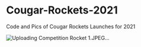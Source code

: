 # Cougar-Rockets-2021
Code and Pics of Cougar Rockets Launches for 2021

![Uploading Competition Rocket 1.JPEG…]()

